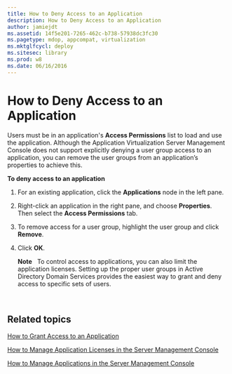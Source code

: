 ```yaml
---
title: How to Deny Access to an Application
description: How to Deny Access to an Application
author: jamiejdt
ms.assetid: 14f5e201-7265-462c-b738-57938dc3fc30
ms.pagetype: mdop, appcompat, virtualization
ms.mktglfcycl: deploy
ms.sitesec: library
ms.prod: w8
ms.date: 06/16/2016
---
```



# How to Deny Access to an Application


Users must be in an application's **Access Permissions** list to load and use the application. Although the Application Virtualization Server Management Console does not support explicitly denying a user group access to an application, you can remove the user groups from an application’s properties to achieve this.

**To deny access to an application**

1.  For an existing application, click the **Applications** node in the left pane.

2.  Right-click an application in the right pane, and choose **Properties**. Then select the **Access Permissions** tab.

3.  To remove access for a user group, highlight the user group and click **Remove**.

4.  Click **OK**.

    **Note**  
    To control access to applications, you can also limit the application licenses. Setting up the proper user groups in Active Directory Domain Services provides the easiest way to grant and deny access to specific sets of users.

     

## Related topics


[How to Grant Access to an Application](how-to-grant-access-to-an-application.md)

[How to Manage Application Licenses in the Server Management Console](how-to-manage-application-licenses-in-the-server-management-console.md)

[How to Manage Applications in the Server Management Console](how-to-manage-applications-in-the-server-management-console.md)

 

 






